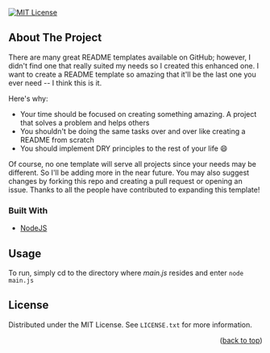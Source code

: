 <div id="top"></div>

[![MIT License][license-shield]][license-url]

## About The Project

There are many great README templates available on GitHub; however, I didn't find one that really suited my needs so I created this enhanced one. I want to create a README template so amazing that it'll be the last one you ever need -- I think this is it.

Here's why:

-   Your time should be focused on creating something amazing. A project that solves a problem and helps others
-   You shouldn't be doing the same tasks over and over like creating a README from scratch
-   You should implement DRY principles to the rest of your life :smile:

Of course, no one template will serve all projects since your needs may be different. So I'll be adding more in the near future. You may also suggest changes by forking this repo and creating a pull request or opening an issue. Thanks to all the people have contributed to expanding this template!

### Built With

-   [NodeJS](https://nodejs.org/)

## Usage

To run, simply cd to the directory where <em>main.js</em> resides and enter `node main.js`

## License

Distributed under the MIT License. See `LICENSE.txt` for more information.

<p align="right">(<a href="#top">back to top</a>)</p>

[license-shield]: https://img.shields.io/github/license/github_username/repo_name.svg?style=for-the-badge
[license-url]: https://github.com/justintroy/node-corehttp-raw-server/blob/master/LICENSE.txt
